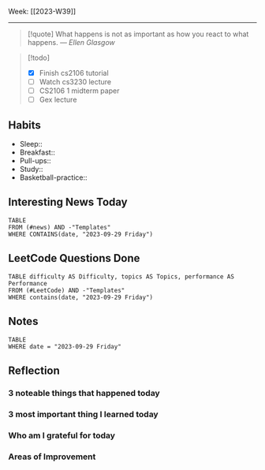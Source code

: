 Week: [[2023-W39]]
- - -
>[!quote]
> What happens is not as important as how you react to what happens.
> — <cite>Ellen Glasgow</cite>

>[!todo]
>- [x] Finish cs2106 tutorial 
>- [ ] Watch cs3230 lecture
>- [ ] CS2106 1 midterm paper
>- [ ] Gex lecture

## Habits

- Sleep:: 
- Breakfast:: 
- Pull-ups:: 
- Study:: 
- Basketball-practice:: 
## Interesting News Today

```dataview
TABLE 
FROM (#news) AND -"Templates"
WHERE CONTAINS(date, "2023-09-29 Friday") 
```

## LeetCode Questions Done

```dataview
TABLE difficulty AS Difficulty, topics AS Topics, performance AS Performance
FROM (#LeetCode) AND -"Templates"
WHERE contains(date, "2023-09-29 Friday") 
```

## Notes

```dataview
TABLE
WHERE date = "2023-09-29 Friday"
```

## Reflection

### 3 noteable things that happened today

### 3 most important thing I learned today

### Who am I grateful for today

### Areas of Improvement